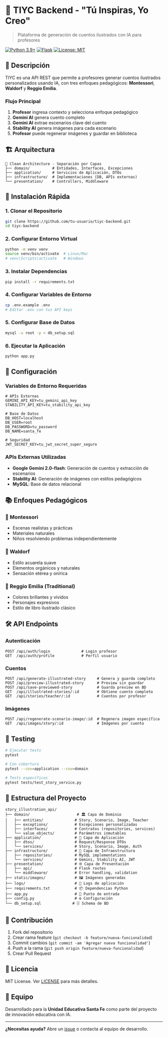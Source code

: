 # 🤖 TIYC Backend - "Tú Inspiras, Yo Creo"

> Plataforma de generación de cuentos ilustrados con IA para profesores

[![Python 3.9+](https://img.shields.io/badge/python-3.9+-blue.svg)](https://www.python.org/downloads/)
[![Flask](https://img.shields.io/badge/flask-2.2.3-green.svg)](https://flask.palletsprojects.com/)
[![License: MIT](https://img.shields.io/badge/License-MIT-yellow.svg)](https://opensource.org/licenses/MIT)

## 🎯 Descripción

TIYC es una API REST que permite a profesores generar cuentos ilustrados personalizados usando IA, con tres enfoques pedagógicos: **Montessori**, **Waldorf** y **Reggio Emilia**.

### Flujo Principal
1. **Profesor** ingresa contexto y selecciona enfoque pedagógico
2. **Gemini AI** genera cuento completo
3. **Gemini AI** extrae escenarios clave del cuento
4. **Stability AI** genera imágenes para cada escenario
5. **Profesor** puede regenerar imágenes y guardar en biblioteca

## 🏗️ Arquitectura

```
📁 Clean Architecture - Separación por Capas
├── domain/          # Entidades, Interfaces, Excepciones
├── application/     # Servicios de Aplicación, DTOs
├── infrastructure/  # Implementaciones (DB, APIs externas)
└── presentation/    # Controllers, Middleware
```

## 🚀 Instalación Rápida

### 1. Clonar el Repositorio
```bash
git clone https://github.com/tu-usuario/tiyc-backend.git
cd tiyc-backend
```

### 2. Configurar Entorno Virtual
```bash
python -m venv venv
source venv/bin/activate  # Linux/Mac
# venv\Scripts\activate   # Windows
```

### 3. Instalar Dependencias
```bash
pip install -r requirements.txt
```

### 4. Configurar Variables de Entorno
```bash
cp .env.example .env
# Editar .env con tus API keys
```

### 5. Configurar Base de Datos
```bash
mysql -u root -p < db_setup.sql
```

### 6. Ejecutar la Aplicación
```bash
python app.py
```

## 🔧 Configuración

### Variables de Entorno Requeridas

```env
# APIs Externas
GEMINI_API_KEY=tu_gemini_api_key
STABILITY_API_KEY=tu_stability_api_key

# Base de Datos
DB_HOST=localhost
DB_USER=root
DB_PASSWORD=tu_password
DB_NAME=santa_fe

# Seguridad
JWT_SECRET_KEY=tu_jwt_secret_super_seguro
```

### APIs Externas Utilizadas

- **Google Gemini 2.0-flash**: Generación de cuentos y extracción de escenarios
- **Stability AI**: Generación de imágenes con estilos pedagógicos
- **MySQL**: Base de datos relacional

## 📚 Enfoques Pedagógicos

### 🔬 Montessori
- Escenas realistas y prácticas
- Materiales naturales
- Niños resolviendo problemas independientemente

### 🎨 Waldorf
- Estilo acuarela suave
- Elementos orgánicos y naturales
- Sensación etérea y onírica

### 📖 Reggio Emilia (Traditional)
- Colores brillantes y vividos
- Personajes expresivos
- Estilo de libro ilustrado clásico

## 🛠️ API Endpoints

### Autenticación
```
POST /api/auth/login              # Login profesor
GET  /api/auth/profile            # Perfil usuario
```

### Cuentos
```
POST /api/generate-illustrated-story     # Genera y guarda completo
POST /api/preview-illustrated-story      # Preview sin guardar
POST /api/save-previewed-story           # Guarda preview en BD
GET  /api/illustrated-stories/:id        # Obtiene cuento completo
GET  /api/stories/teacher/:id            # Cuentos por profesor
```

### Imágenes
```
POST /api/regenerate-scenario-image/:id  # Regenera imagen específica
GET  /api/images/story/:id               # Imágenes por cuento
```

## 🧪 Testing

```bash
# Ejecutar tests
pytest

# Con cobertura
pytest --cov=application --cov=domain

# Tests específicos
pytest tests/test_story_service.py
```

## 📁 Estructura del Proyecto

```
story_illustration_api/
├── domain/                     # 🏛️ Capa de Dominio
│   ├── entities/              # Story, Scenario, Image, Teacher
│   ├── exceptions/            # Excepciones personalizadas
│   ├── interfaces/            # Contratos (repositories, services)
│   └── value_objects/         # Parámetros inmutables
├── application/               # 🔧 Capa de Aplicación
│   ├── dtos/                  # Request/Response DTOs
│   └── services/              # Story, Scenario, Image, Auth
├── infrastructure/            # 🔌 Capa de Infraestructura
│   ├── repositories/          # MySQL implementations
│   └── services/              # Gemini, Stability AI, JWT
├── presentation/              # 🌐 Capa de Presentación
│   ├── api/                   # Flask routes
│   └── middleware/            # Error handling, validation
├── static/images/             # 🖼️ Imágenes generadas
├── logs/                      # 📄 Logs de aplicación
├── requirements.txt           # 📦 Dependencias Python
├── app.py                     # 🚀 Punto de entrada
├── config.py                  # ⚙️ Configuración
└── db_setup.sql              # 🗄️ Schema de BD
```

## 🤝 Contribución

1. Fork del repositorio
2. Crear rama feature (`git checkout -b feature/nueva-funcionalidad`)
3. Commit cambios (`git commit -am 'Agregar nueva funcionalidad'`)
4. Push a la rama (`git push origin feature/nueva-funcionalidad`)
5. Crear Pull Request

## 📄 Licencia

MIT License. Ver [LICENSE](LICENSE) para más detalles.

## 👥 Equipo

Desarrollado para la **Unidad Educativa Santa Fe** como parte del proyecto de innovación educativa con IA.

---

**¿Necesitas ayuda?** Abre un [issue](https://github.com/tu-usuario/tiyc-backend/issues) o contacta al equipo de desarrollo.
